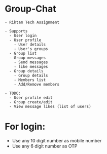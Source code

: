 # Group-Chat
    - Riktam Tech Assignment
    
    - Supports
      - User login
      - User profile
        - User details
        - User's groups
      - Group list
      - Group messages
        - Send messages
        - like messages
      - Group details
        - Group details
        - Members list
        - Add/Remove members
    
    - TODO:
      - User profile edit
      - Group create/edit
      - View message likes (list of users)

# For login:
  - Use any 10 digit number as mobile number
  - Use any 6 digit number as OTP
